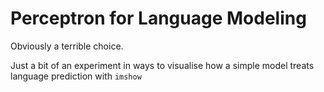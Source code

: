 # Perceptron for Language Modeling

Obviously a terrible choice.

Just a bit of an experiment in ways to visualise how a simple model
treats language prediction with `imshow`